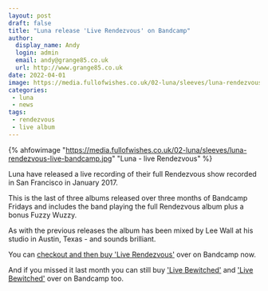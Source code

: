 ```yaml
---
layout: post
draft: false
title: "Luna release 'Live Rendezvous' on Bandcamp"
author: 
  display_name: Andy
  login: admin
  email: andy@grange85.co.uk
  url: http://www.grange85.co.uk
date: 2022-04-01
image: https://media.fullofwishes.co.uk/02-luna/sleeves/luna-rendezvous-live-bandcamp.jpg
categories:
 - luna
 - news
tags:
 - rendezvous
 - live album
---
```

{% ahfowimage "https://media.fullofwishes.co.uk/02-luna/sleeves/luna-rendezvous-live-bandcamp.jpg" "Luna - live Rendezvous" %}

Luna have released a live recording of their full Rendezvous show recorded in San Francisco in January 2017.

This is the last of three albums released over three months of Bandcamp Fridays and includes the band playing the full Rendezvous album plus a bonus Fuzzy Wuzzy.

As with the previous releases the album has been mixed by Lee Wall at his studio in Austin, Texas - and sounds brilliant.

You can [checkout and then buy 'Live Rendezvous'](https://luna.bandcamp.com/album/live-rendezvous) over on Bandcamp now.

And if you missed it last month you can still buy ['Live Bewitched'](https://luna.bandcamp.com/album/live-bewitched) and ['Live Bewitched'](https://luna.bandcamp.com/album/live-penthouse) over on Bandcamp too.
